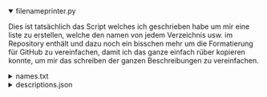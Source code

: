 <details open>
  <summary>filenameprinter.py</summary>

  Dies ist tatsächlich das Script welches ich geschrieben habe um mir eine liste zu erstellen, welche den namen von jedem Verzeichnis usw. im Repository enthält und dazu noch ein bisschen mehr um die Formatierung für GitHub zu vereinfachen, damit ich das ganze einfach rüber kopieren konnte, um mir das schreiben der ganzen Beschreibungen zu vereinfachen.
  
</details>


<details>
  <summary>names.txt</summary>

  Dies ist die Datei in welcher der Text für die README.md im Hauptverzeichnis dieses Repository gespeichert wird.

</details>


<details>
  <summary>descriptions.json</summary>

  Die Datei sieht man zwar nicht, da ich Git gesagt habe, dass es keine .json Dateien hochladen soll, aber sie ist da. In dieser Datei werden die Beschreibungen der Verzeichnisse und co. aus dem Hauptverzeichnis gespeichert.

</details>
